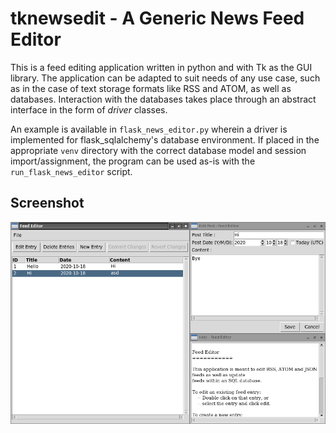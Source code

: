 tknewsedit - A Generic News Feed Editor
=======================================

This is a feed editing application written in python and with Tk as the GUI
library. The application can be adapted to suit needs of any use case, such as
in the case of text storage formats like RSS and ATOM, as well as databases.
Interaction with the databases takes place through an abstract interface in the
form of *driver* classes.

An example is available in `flask_news_editor.py` wherein a driver is
implemented for flask_sqlalchemy's database environment. If placed in the
appropriate `venv` directory with the correct database model and session
import/assignment, the program can be used as-is with the `run_flask_news_editor`
script.

## Screenshot
<img src = ".extra/scrot_feed_editor.png"
     alt = "screenshot"/>
